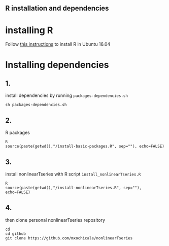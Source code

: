 R installation and dependencies
---

# installing R

Follow [this instructions](https://github.com/mxochicale/R/blob/master/upgradeR/installation-ubuntu1604.md) to install R in Ubuntu 16.04 

# Installing dependencies

## 1. 

install dependencies by running `packages-dependencies.sh`
```
sh packages-dependencies.sh
```

## 2.
R packages

```
R
source(paste(getwd(),"/install-basic-packages.R", sep=""), echo=FALSE)
```


## 3.
 install nonlinearTseries with R script `install_nonlinearTseries.R`
```
R
source(paste(getwd(),"/install-nonlinearTseries.R", sep=""), echo=FALSE)
```


## 4.

then clone personal nonlinearTseries repository
```
cd
cd github
git clone https://github.com/mxochicale/nonlinearTseries
```



